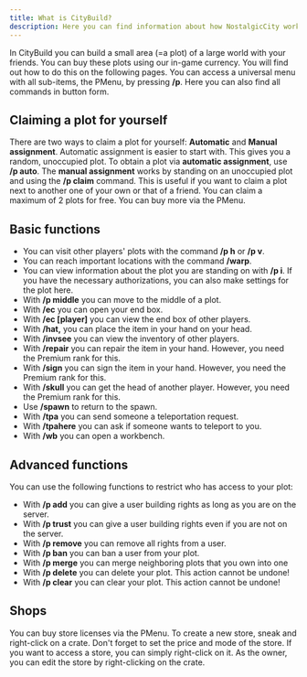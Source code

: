 ```yaml
---
title: What is CityBuild?
description: Here you can find information about how NostalgicCity works.
---
```

In CityBuild you can build a small area (=a plot) of a large world with your friends. You can buy these plots using our in-game currency. You will find out how to do this on the following pages. You can access a universal menu with all sub-items, the PMenu, by pressing **/p**. Here you can also find all commands in button form.



## Claiming a plot for yourself
There are two ways to claim a plot for yourself: **Automatic** and **Manual assignment**.
Automatic assignment is easier to start with. This gives you a random, unoccupied plot.
To obtain a plot via **automatic assignment**, use **/p auto**.
The **manual assignment** works by standing on an unoccupied plot and using the **/p claim** command. This is useful if you want to claim a plot next to another one of your own or that of a friend.
You can claim a maximum of 2 plots for free. You can buy more via the PMenu.



## Basic functions
- You can visit other players' plots with the command **/p h** or **/p v**.
- You can reach important locations with the command **/warp**.
- You can view information about the plot you are standing on with **/p i**. If you have the necessary authorizations, you can also make settings for the plot here.
- With **/p middle** you can move to the middle of a plot.
- With **/ec** you can open your end box.
- With **/ec [player]** you can view the end box of other players.
- With **/hat,** you can place the item in your hand on your head.
- With **/invsee** you can view the inventory of other players.
- With **/repair** you can repair the item in your hand. However, you need the Premium rank for this.
- With **/sign** you can sign the item in your hand. However, you need the Premium rank for this.
- With **/skull** you can get the head of another player. However, you need the Premium rank for this.
- Use **/spawn** to return to the spawn.
- With **/tpa** you can send someone a teleportation request.
- With **/tpahere** you can ask if someone wants to teleport to you.
- With **/wb** you can open a workbench.



## Advanced functions
You can use the following functions to restrict who has access to your plot:
- With **/p add** you can give a user building rights as long as you are on the server.
- With **/p trust** you can give a user building rights even if you are not on the server.
- With **/p remove** you can remove all rights from a user.
- With **/p ban** you can ban a user from your plot.
- With **/p merge** you can merge neighboring plots that you own into one
- With **/p delete** you can delete your plot. This action cannot be undone!
- With **/p clear** you can clear your plot. This action cannot be undone!


## Shops
You can buy store licenses via the PMenu. To create a new store, sneak and right-click on a crate. Don't forget to set the price and mode of the store.
If you want to access a store, you can simply right-click on it. As the owner, you can edit the store by right-clicking on the crate.